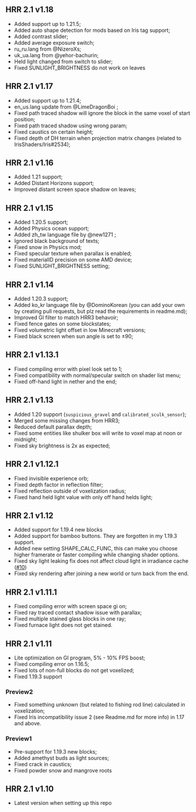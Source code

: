 ## HRR 2.1 v1.18

* Added support up to 1.21.5;
* Added auto shape detection for mods based on Iris tag support;
* Added contrast slider;
* Added average exposure switch;
* ru_ru.lang from @NizeroXs;
* uk_ua.lang from @yehor-bachurin;
* Held light changed from switch to slider;
* Fixed SUNLIGHT_BRIGHTNESS do not work on leaves

## HRR 2.1 v1.17

* Added support up to 1.21.4;
* en_us.lang update from @LimeDragonBoi ;
* Fixed path traced shadow will ignore the block in the same voxel of start position;
* Fixed path traced shadow using wrong param;
* Fixed caustics on certain height;
* Fixed depth of DH terrain when projection matrix changes (related to IrisShaders/Iris#2534);

## HRR 2.1 v1.16

* Added 1.21 support;
* Added Distant Horizons support;
* Improved distant screen space shadow on leaves;

## HRR 2.1 v1.15

* Added 1.20.5 support;
* Added Physics ocean support;
* Added zh_tw language file by @new1271 ;
* Ignored black background of texts;
* Fixed snow in Physics mod;
* Fixed specular texture when parallax is enabled;
* Fixed materialID precision on some AMD device;
* Fixed SUNLIGHT_BRIGHTNESS setting;

## HRR 2.1 v1.14

* Added 1.20.3 support;
* Added ko_kr language file by @DominoKorean (you can add your own by creating pull requests, but plz read the requirements in readme.md);
* Improved GI filter to match HRR3 behavoir;
* Fixed fence gates on some blockstates;
* Fixed volumetric light offset in low Minecraft versions;
* Fixed black screen when sun angle is set to ±90;

## HRR 2.1 v1.13.1

* Fixed compiling error with pixel look set to 1;
* Fixed compatibility with normal/specular switch on shader list menu;
* Fixed off-hand light in nether and the end;

## HRR 2.1 v1.13

* Added 1.20 support (`suspicious_gravel` and `calibrated_sculk_sensor`);
* Merged some missing changes from HRR3;
* Reduced default parallax depth;
* Fixed some entities like shulker box will write to voxel map at noon or midnight;
* Fixed sky brightness is 2x as expected;

## HRR 2.1 v1.12.1

* Fixed invisible experience orb;
* Fixed depth factor in reflection filter;
* Fixed reflection outside of voxelization radius;
* Fixed hand held light value with only off hand helds light;

## HRR 2.1 v1.12

* Added support for 1.19.4 new blocks
* Added support for bamboo buttons. They are forgotten in my 1.19.3 support.
* Added new setting SHAPE_CALC_FUNC, this can make you choose higher framerate or faster compiling while changing shader options.
* Fixed sky light leaking fix does not affect cloud light in irradiance cache ([#10](https://github.com/GeForceLegend/SEUS_PTGI_GFME/issues/10))
* Fixed sky rendering after joining a new world or turn back from the end.

## HRR 2.1 v1.11.1

* Fixed compiling error with screen space gi on;
* Fixed ray traced contact shadow issue with parallax;
* Fixed multiple stained glass blocks in one ray;
* Fixed furnace light does not get stained.

## HRR 2.1 v1.11

* Lite optimization on GI program, 5% - 10% FPS boost;
* Fixed compiling error on 1.16.5;
* Fixed lots of non-full blocks do not get voxelized;
* Fixed 1.19.3 support

### Preview2

* Fixed something unknown (but related to fishing rod line) calculated in voxelization;
* Fixed Iris incompatibility issue 2 (see Readme.md for more info) in 1.17 and above.

### Preview1

* Pre-support for 1.19.3 new blocks;
* Added amethyst buds as light sources;
* Fixed crack in caustics;
* Fixed powder snow and mangrove roots

## HRR 2.1 v1.10

* Latest version when setting up this repo
